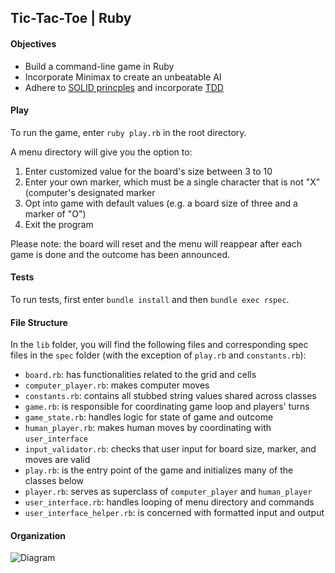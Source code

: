 ## Tic-Tac-Toe | Ruby

#### Objectives
* Build a command-line game in Ruby
* Incorporate Minimax to create an unbeatable AI
* Adhere to [SOLID princples](https://www.wikiwand.com/en/SOLID_(object-oriented_design)) and incorporate [TDD](https://www.wikiwand.com/en/Test-driven_development)

#### Play
To run the game, enter `ruby play.rb` in the root directory. 

A menu directory will give you the option to:

1. Enter customized value for the board's size between 3 to 10
2. Enter your own marker, which must be a single character that is not "X" (computer's designated marker
3. Opt into game with default values (e.g. a board size of three and a marker of "O")
4. Exit the program

Please note: the board will reset and the menu will reappear after each game is done and the outcome has been announced. 

#### Tests
To run tests, first enter `bundle install` and then `bundle exec rspec`.

#### File Structure
In the `lib` folder, you will find the following files and corresponding spec files in the `spec` folder (with the exception of `play.rb` and `constants.rb`):

* `board.rb`: has functionalities related to the grid and cells
* `computer_player.rb`: makes computer moves 
* `constants.rb`: contains all stubbed string values shared across classes
* `game.rb`: is responsible for coordinating game loop and players' turns
* `game_state.rb`: handles logic for state of game and outcome
* `human_player.rb`: makes human moves by coordinating with `user_interface` 
* `input_validator.rb`: checks that user input for board size, marker, and moves are valid 
* `play.rb`: is the entry point of the game and initializes many of the classes below
* `player.rb`: serves as superclass of `computer_player` and `human_player`
* `user_interface.rb`: handles looping of menu directory and commands
* `user_interface_helper.rb`: is concerned with formatted input and output 

#### Organization
![Diagram](https://s31.postimg.org/swv9rj4x7/TTT_Diagram.jpg)
